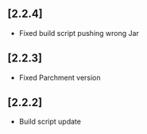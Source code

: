 ## [2.2.4]
- Fixed build script pushing wrong Jar

## [2.2.3]
- Fixed Parchment version

## [2.2.2]
- Build script update
